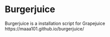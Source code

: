 <h1>Burgerjuice</h1>
Burgerjuice is a installation script for Grapejuice <br>
https://maaa101.github.io/burgerjuice/
